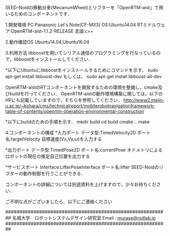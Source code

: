 SEED-Noidの移動台車(MecanumWheel)とリフターを「OpenRTM-aist」で用いるためのコンポーネントです．

1.開発環境
 PC:Panasonic Let's Note(CF-MX3)
 OS:Ubuntu14.04
 RTミドルウェア:OpenRTM-aist-1.1.2-RELEASE
 言語:c++
 
2.動作確認OS
 Ubuntu14.04,Ubuntu16.04

3.利用方法
 libboostを用いてシリアル通信のプログラミングを行なっているので，libboostをインストールしてください．
 
 *以下にUbuntuにlibboostをインストールするためにコマンドを示す．
 sudo apt-get install libboost-dev
 もしくは、
 sudo apt-get install libboost-all-dev
 
 OpenRTM-aistのRTコンポーネントを開発するための環境を整備し，cmake及びbuildを行ってください．
 OpenRTM-aistの動作環境構築に関しては，以下のHPにも記載していますので，そちらを参照してください．
 http://www2.meijo-u.ac.jp/~kohara/cms/technicalreport/mobilerobotnavigationframework-table-of-contents/openrtm-operation-environmental-construction
 
 *以下にbuildのための手順を示す．
 mkdir build
 cd build
 cmake ..
 make
 
4.コンポーネントの構成
 *入力ポート
 データ型:TimedVelocity2D ポート名:targetVelocity
 目標速度(Vx,Vy,ω)を入力する
 
 *出力ポート
 データ型:TimedPose2D ポート名:currentPose
 オドメトリによるロボットの現在の推定自己位置を出力する
 
 *サービスポート
 Interface:LifterPoseInterface ポート名:lifter
 SEED-Noidのリフターの動作制御を行うことができる．
 
 コンポーネントの詳細については別途資料を上げますので，少々お待ちください．
 
 ご不明な点がございましたら、以下にご連絡ください
 
##########################################################
名城大学　ロボットシステムデザイン研究室
Email : murase@rsdlab.jp
########################################################## 
